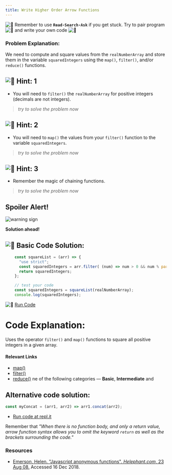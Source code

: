 ```yaml
---
title: Write Higher Order Arrow Functions
---
```

![:triangular_flag_on_post:](https://forum.freecodecamp.com/images/emoji/emoji_one/triangular_flag_on_post.png?v=3 ":triangular_flag_on_post:") Remember to use <a>**`Read-Search-Ask`**</a> if you get stuck. Try to pair program ![:busts_in_silhouette:](https://forum.freecodecamp.com/images/emoji/emoji_one/busts_in_silhouette.png?v=3 ":busts_in_silhouette:") and write your own code ![:pencil:](https://forum.freecodecamp.com/images/emoji/emoji_one/pencil.png?v=3 ":pencil:")

### Problem Explanation:

We need to compute and square values from the `realNumberArray` and store them in the variable `squaredIntegers` using the `map()`, `filter()`, and/or `reduce()` functions.

## ![:speech_balloon:](https://forum.freecodecamp.com/images/emoji/emoji_one/speech_balloon.png?v=3 ":speech_balloon:") Hint: 1

*   You will need to `filter()` the `realNumberArray` for positive integers (decimals are not integers).

> _try to solve the problem now_

## ![:speech_balloon:](https://forum.freecodecamp.com/images/emoji/emoji_one/speech_balloon.png?v=3 ":speech_balloon:") Hint: 2

*   You will need to `map()` the values from your `filter()` function to the variable `squaredIntegers`.

> _try to solve the problem now_

## ![:speech_balloon:](https://forum.freecodecamp.com/images/emoji/emoji_one/speech_balloon.png?v=3 ":speech_balloon:") Hint: 3

*   Remember the magic of chaining functions.

> _try to solve the problem now_

## Spoiler Alert!

![warning sign](//discourse-user-assets.s3.amazonaws.com/original/2X/2/2d6c412a50797771301e7ceabd554cef4edcd74d.gif)

**Solution ahead!**

## ![:beginner:](https://forum.freecodecamp.com/images/emoji/emoji_one/beginner.png?v=3 ":beginner:") Basic Code Solution:
```javascript
    const squareList = (arr) => {
      "use strict";
      const squaredIntegers = arr.filter( (num) => num > 0 && num % parseInt(num) === 0 ).map( (num) => Math.pow(num, 2) );
      return squaredIntegers;
    };

    // test your code
    const squaredIntegers = squareList(realNumberArray);
    console.log(squaredIntegers);
```
![:rocket:](https://forum.freecodecamp.com/images/emoji/emoji_one/rocket.png?v=3 ":rocket:") <a href='https://codepen.io/dylantyates/pen/WyWoYJ' target='_blank' rel='nofollow'>Run Code</a>

# Code Explanation:

Uses the operator `filter()` and `map()` functions to square all positive integers in a given array.

#### Relevant Links

*   <a href='https://developer.mozilla.org/en-US/docs/Web/JavaScript/Reference/Global_Objects/Array/map' target='_blank' rel='nofollow'>map()</a>
*   <a href='https://developer.mozilla.org/en-US/docs/Web/JavaScript/Reference/Global_Objects/Array/filter' target='_blank' rel='nofollow'>filter()</a>
*   <a href='https://developer.mozilla.org/en-US/docs/Web/JavaScript/Reference/Global_Objects/Array/Reduce' target='_blank' rel='nofollow'>reduce()</a>
ne of the following categories — **Basic**, **Intermediate** and 

## Alternative code solution:
```javascript
const myConcat = (arr1, arr2) => arr1.concat(arr2);
```
- [Run code at repl.it](https://repl.it/@AdrianSkar/ES6-Write-arrow-functions-with-params)

Remember that _"When there is no function body, and only a return value, arrow function syntax allows you to omit the keyword `return` as well as the brackets surrounding the code."_


### Resources
- [Emerson, Helen. "Javascript anonymous functions". *Helephant.com*, 23 Aug 08.](http://helephant.com/2008/08/23/javascript-anonymous-functions) Accessed 16 Dec 2018.

<!--stackedit_data:
eyJoaXN0b3J5IjpbLTI2MDU3ODkxMSwxNjE1OTUyMTAxLDIxMT
cxNzc5MDgsLTEyMDMxNTEyOTksLTk0ODc3NDU4MCwtODE5NTk4
MDg1LDIyOTczNDY3MCwtMTEyMzE5MTg2LDE5NzM0NzgxNTcsLT
E4NTQ4NTkyNTMsNTE0NjMxNDA5LC0xNzQ4Njc5OTIzLDEwMTkz
ODI5MjUsLTk4OTgxOTY0NywtMTUzMTEwODMyOSwtMTExODk3OT
g1MiwxNDY2NzAxNTc0LDEyMjE1ODk2NiwxMjcyMDQxMDI0LDEz
MDY5MTgzNDVdfQ==
-->
